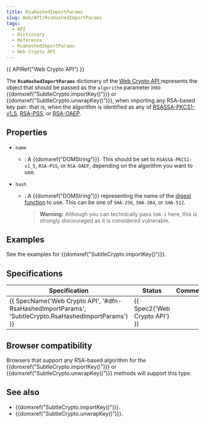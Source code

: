 ```yaml
---
title: RsaHashedImportParams
slug: Web/API/RsaHashedImportParams
tags:
  - API
  - Dictionary
  - Reference
  - RsaHashedImportParams
  - Web Crypto API
---
```

{{ APIRef("Web Crypto API") }}

The **`RsaHashedImportParams`** dictionary of the [Web Crypto API ](/en-US/docs/Web/API/Web_Crypto_API)represents the object that should be passed as the `algorithm` parameter into {{domxref("SubtleCrypto.importKey()")}} or {{domxref("SubtleCrypto.unwrapKey()")}}, when importing any RSA-based key pair: that is, when the algorithm is identified as any of [RSASSA-PKCS1-v1_5](/en-US/docs/Web/API/SubtleCrypto/sign#rsassa-pkcs1-v1_5), [RSA-PSS](/en-US/docs/Web/API/SubtleCrypto/sign#rsa-pss), or [RSA-OAEP](/en-US/docs/Web/API/SubtleCrypto/encrypt#rsa-oaep).

## Properties

- `name`
  - : A {{domxref("DOMString")}}. This should be set to `RSASSA-PKCS1-v1_5`, `RSA-PSS`, or `RSA-OAEP`, depending on the algorithm you want to use.
- `hash`

  - : A {{domxref("DOMString")}} representing the name of the [digest function](/en-US/docs/Web/API/SubtleCrypto#digest_algorithms) to use. This can be one of `SHA-256`, `SHA-384`, or `SHA-512`.

    > **Warning:** Although you can technically pass `SHA-1` here, this is strongly discouraged as it is considered vulnerable.

## Examples

See the examples for {{domxref("SubtleCrypto.importKey()")}}.

## Specifications

| Specification                                                                                                                        | Status                                   | Comment |
| ------------------------------------------------------------------------------------------------------------------------------------ | ---------------------------------------- | ------- |
| {{ SpecName('Web Crypto API', '#dfn-RsaHashedImportParams', 'SubtleCrypto.RsaHashedImportParams') }} | {{ Spec2('Web Crypto API') }} |         |

## Browser compatibility

Browsers that support any RSA-based algorithm for the {{domxref("SubtleCrypto.importKey()")}} or {{domxref("SubtleCrypto.unwrapKey()")}} methods will support this type.

## See also

- {{domxref("SubtleCrypto.importKey()")}}.
- {{domxref("SubtleCrypto.unwrapKey()")}}.
